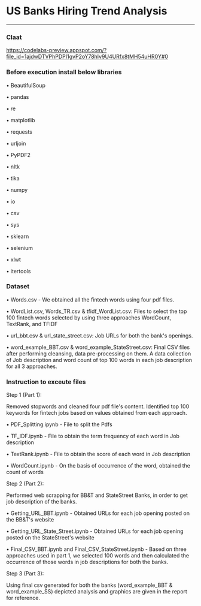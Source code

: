 # US Banks Hiring Trend Analysis
*********************************

### Claat

https://codelabs-preview.appspot.com/?file_id=1ajdwDTVPhPDPI1gvP2oY78hIv9U4URfx8tMH54uHR0Y#0

### Before execution install below libraries
•	BeautifulSoup

•	pandas

•	re

•	matplotlib

•	requests

•	urljoin

•	PyPDF2

•	nltk

•	tika

•	numpy

•	io

•	csv

•	sys

•	sklearn

•	selenium

•	xlwt

•	itertools

### Dataset
•	Words.csv - We obtained all the fintech words using four pdf files.

•	WordList.csv, Words_TR.csv & tfidf_WordList.csv: Files to select the top 100 fintech words selected by using three approaches WordCount, TextRank, and TFIDF

•	url_bbt.csv & url_state_street.csv: Job URLs for both the bank's openings.

•	word_example_BBT.csv & word_example_StateStreet.csv: Final CSV files after performing cleansing, data pre-processing on them. A data collection of Job description and word count of top 100 words in each job description for all 3 approaches.

### Instruction to exceute files
Step 1 (Part 1):

Removed stopwords and cleaned four pdf file's content. Identified top 100 keywords for fintech jobs based on values obtained from each approach.

•	PDF_Splitting.ipynb - File to split the Pdfs

•	TF_IDF.ipynb - File to obtain the term frequency of each word in Job description

•	TextRank.ipynb - File to obtain the score of each word in Job description

•	WordCount.ipynb - On the basis of occurrence of the word, obtained the count of words 

Step 2 (Part 2): 

Performed web scrapping for BB&T and StateStreet Banks, in order to get job description of the banks.

•	Getting_URL_BBT.ipynb - Obtained URLs for each job opening posted on the BB&T's website

•	Getting_URL_State_Street.ipynb - Obtained URLs for each job opening posted on the StateStreet's website

•	Final_CSV_BBT.ipynb and Final_CSV_StateStreet.ipynb - Based on three approaches used in part 1, we selected 100 words and then calculated the occurrence of those words in job descriptions for both the banks.

Step 3 (Part 3):

Using final csv generated for both the banks (word_example_BBT & word_example_SS) depicted analysis and graphics are given in the report for reference.


